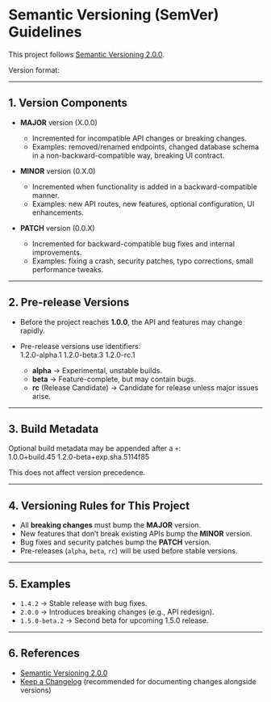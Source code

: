 # Semantic Versioning (SemVer) Guidelines

This project follows [Semantic Versioning 2.0.0](https://semver.org/).

Version format:  

---

## 1. Version Components

- **MAJOR** version (X.0.0)  
  - Incremented for incompatible API changes or breaking changes.  
  - Examples: removed/renamed endpoints, changed database schema in a non-backward-compatible way, breaking UI contract.  

- **MINOR** version (0.X.0)  
  - Incremented when functionality is added in a backward-compatible manner.  
  - Examples: new API routes, new features, optional configuration, UI enhancements.  

- **PATCH** version (0.0.X)  
  - Incremented for backward-compatible bug fixes and internal improvements.  
  - Examples: fixing a crash, security patches, typo corrections, small performance tweaks.  

---

## 2. Pre-release Versions

- Before the project reaches **1.0.0**, the API and features may change rapidly.  
- Pre-release versions use identifiers:  
1.2.0-alpha.1
1.2.0-beta.3
1.2.0-rc.1

  - **alpha** → Experimental, unstable builds.  
  - **beta** → Feature-complete, but may contain bugs.  
  - **rc** (Release Candidate) → Candidate for release unless major issues arise.  

---

## 3. Build Metadata

Optional build metadata may be appended after a `+`:  
1.0.0+build.45
1.2.0-beta+exp.sha.5114f85

This does not affect version precedence.  

---

## 4. Versioning Rules for This Project

- All **breaking changes** must bump the **MAJOR** version.  
- New features that don’t break existing APIs bump the **MINOR** version.  
- Bug fixes and security patches bump the **PATCH** version.  
- Pre-releases (`alpha`, `beta`, `rc`) will be used before stable versions.  

---

## 5. Examples

- `1.4.2` → Stable release with bug fixes.  
- `2.0.0` → Introduces breaking changes (e.g., API redesign).  
- `1.5.0-beta.2` → Second beta for upcoming 1.5.0 release.  

---

## 6. References

- [Semantic Versioning 2.0.0](https://semver.org/)  
- [Keep a Changelog](https://keepachangelog.com/) (recommended for documenting changes alongside versions)  
